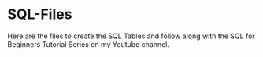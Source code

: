 # SQL-Files
Here are the files to create the SQL Tables and follow along with  the SQL for Beginners Tutorial Series on my Youtube channel.
